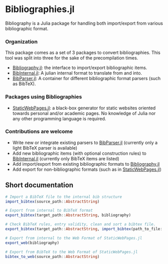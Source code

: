 # Bibliographies.jl

Bibliography is a Julia package for handling both import/export from various bibliographic format.

### Organization

This package comes as a set of 3 packages to convert bibliographies. This tool was split into three for the sake of the precompilation times.
- [Bibliography.jl]((https://github.com/Azzaare/Bibliography.jl)): the interface to import/export bibliographic items.
- [BibInternal.jl]((https://github.com/Azzaare/BibInternal.jl)): A julian internal format to translate from and into.
- [BibParser.jl]((https://github.com/Azzaare/Bibliography.jl)): A container for different bibliographic format parsers (such as BibTeX).

### Packages using Bibliographies

- [StaticWebPages.jl]((https://github.com/Azzaare/StaticWebPages.jl)): a black-box generator for static websites oriented towards personal and/or academic pages. No knowledge of Julia nor any other programming language is required.

### Contributions are welcome
- Write new or integrate existing parsers to [BibParser.jl]((https://github.com/Azzaare/Bibliography.jl)) (currently only a light BibTeX parser is available)
- Add new bibliographic items (with optional construction rules) to [BibInternal.jl]((https://github.com/Azzaare/BibInternal.jl)) (currently only BibTeX items are listed)
- Add import/export from existing bibliographic formats to [Bibliography.jl]((https://github.com/Azzaare/Bibliography.jl))
- Add export for non-bibliographic formats (such as in [StaticWebPages.jl]((https://github.com/Azzaare/StaticWebPages.jl)))

## Short documentation 

```julia
# Import a BibTeX file to the internal bib structure
import_bibtex(source_path::AbstractString)

# Export from internal to BibTeX format
export_bibtex(target_path::AbstractString, bibliography)

# Check BibTeX rules, entry validity, clean and sort a bibtex file.
export_bibtex(target_path::AbstractString, import_bibtex(path_to_file::AbstractString))

# Export from internal to the Web Format of StaticWebPages.jl
export_web(bibliography)

# Export from BibTeX to the Web Format of StaticWebPages.jl
bibtex_to_web(source_path::AbstractString)
```
